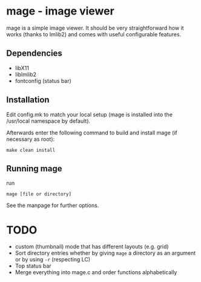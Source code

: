 mage - image viewer
===================

mage is a simple image viewer. It should be very straightforward how it
works (thanks to Imlib2) and comes with useful configurable features.


Dependencies
------------

- libX11
- libImlib2
- fontconfig (status bar)


Installation
------------
Edit config.mk to match your local setup (mage is installed into
the /usr/local namespace by default).

Afterwards enter the following command to build and install mage
(if necessary as root):

    make clean install


Running mage
------------
run

	mage [file or directory]

See the manpage for further options.


# TODO
- custom (thumbnail) mode that has different layouts (e.g. grid)
- Sort directory entries whether by giving `mage` a directory as an argument or
  by using `-r` (respecting LC)
- Top status bar
- Merge everything into mage.c and order functions alphabetically
